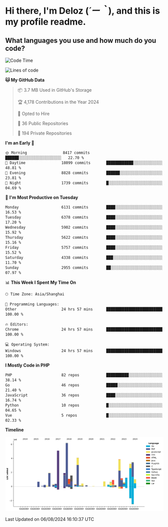 # **Hi there, I'm Deloz (*´ー｀*), and this is my profile readme.**

## **What languages you use and how much do you code?**

<!--START_SECTION:waka-->
![Code Time](http://img.shields.io/badge/Code%20Time-4%2C523%20hrs%2051%20mins-blue)

![Lines of code](https://img.shields.io/badge/From%20Hello%20World%20I%27ve%20Written-41.6%20million%20lines%20of%20code-blue)

**🐱 My GitHub Data** 

> 📦 3.7 MB Used in GitHub's Storage 
 > 
> 🏆 4,178 Contributions in the Year 2024
 > 
> 💼 Opted to Hire
 > 
> 📜 36 Public Repositories 
 > 
> 🔑 194 Private Repositories 
 > 
**I'm an Early 🐤** 

```text
🌞 Morning                8417 commits        ██████░░░░░░░░░░░░░░░░░░░   22.70 % 
🌆 Daytime                18099 commits       ████████████░░░░░░░░░░░░░   48.81 % 
🌃 Evening                8828 commits        ██████░░░░░░░░░░░░░░░░░░░   23.81 % 
🌙 Night                  1739 commits        █░░░░░░░░░░░░░░░░░░░░░░░░   04.69 % 
```
📅 **I'm Most Productive on Tuesday** 

```text
Monday                   6131 commits        ████░░░░░░░░░░░░░░░░░░░░░   16.53 % 
Tuesday                  6378 commits        ████░░░░░░░░░░░░░░░░░░░░░   17.20 % 
Wednesday                5902 commits        ████░░░░░░░░░░░░░░░░░░░░░   15.92 % 
Thursday                 5622 commits        ████░░░░░░░░░░░░░░░░░░░░░   15.16 % 
Friday                   5757 commits        ████░░░░░░░░░░░░░░░░░░░░░   15.52 % 
Saturday                 4338 commits        ███░░░░░░░░░░░░░░░░░░░░░░   11.70 % 
Sunday                   2955 commits        ██░░░░░░░░░░░░░░░░░░░░░░░   07.97 % 
```


📊 **This Week I Spent My Time On** 

```text
🕑︎ Time Zone: Asia/Shanghai

💬 Programming Languages: 
Other                    24 hrs 57 mins      █████████████████████████   100.00 % 

🔥 Editors: 
Chrome                   24 hrs 57 mins      █████████████████████████   100.00 % 

💻 Operating System: 
Windows                  24 hrs 57 mins      █████████████████████████   100.00 % 
```

**I Mostly Code in PHP** 

```text
PHP                      82 repos            ██████████░░░░░░░░░░░░░░░   38.14 % 
Go                       46 repos            █████░░░░░░░░░░░░░░░░░░░░   21.40 % 
JavaScript               36 repos            ████░░░░░░░░░░░░░░░░░░░░░   16.74 % 
Python                   10 repos            █░░░░░░░░░░░░░░░░░░░░░░░░   04.65 % 
Vue                      5 repos             █░░░░░░░░░░░░░░░░░░░░░░░░   02.33 % 
```



**Timeline**

![Lines of Code chart](https://raw.githubusercontent.com/deloz/deloz/main/assets/bar_graph.png)


 Last Updated on 06/08/2024 16:10:37 UTC
<!--END_SECTION:waka-->
